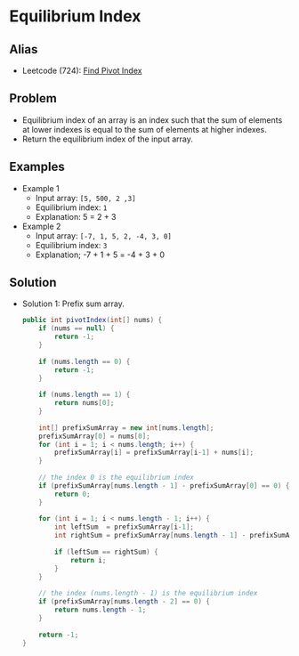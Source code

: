 # Equilibrium Index

## Alias
- Leetcode (724): [Find Pivot Index](https://leetcode.com/problems/find-pivot-index/)

## Problem
- Equilibrium index of an array is an index such that the sum of elements at lower indexes is equal to the sum of elements at higher indexes.
- Return the equilibrium index of the input array.

## Examples
- Example 1
   - Input array: `[5, 500, 2 ,3]`
   - Equilibrium index: `1`
   - Explanation: 5 = 2 + 3
- Example 2
   - Input array: `[-7, 1, 5, 2, -4, 3, 0]`
   - Equilibrium index: `3`
   - Explanation; -7 + 1 + 5 = -4 + 3 + 0

## Solution
- Solution 1: Prefix sum array.
  ```java
  public int pivotIndex(int[] nums) {
      if (nums == null) {
          return -1;
      }
        
      if (nums.length == 0) {
          return -1;
      }
        
      if (nums.length == 1) {
          return nums[0];
      }
        
      int[] prefixSumArray = new int[nums.length];
      prefixSumArray[0] = nums[0];
      for (int i = 1; i < nums.length; i++) {
          prefixSumArray[i] = prefixSumArray[i-1] + nums[i];
      }
        
      // the index 0 is the equilibrium index
      if (prefixSumArray[nums.length - 1] - prefixSumArray[0] == 0) {
          return 0;
      }
        
      for (int i = 1; i < nums.length - 1; i++) {
          int leftSum  = prefixSumArray[i-1];
          int rightSum = prefixSumArray[nums.length - 1] - prefixSumArray[i];
            
          if (leftSum == rightSum) {
              return i;
          }
      }
        
      // the index (nums.length - 1) is the equilibrium index
      if (prefixSumArray[nums.length - 2] == 0) {
          return nums.length - 1;
      }
        
      return -1;
  }
  ```

